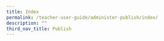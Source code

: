 ```yaml
---
title: Index
permalink: /teacher-user-guide/administer-publish/index/
description: ""
third_nav_title: Publish
---
```

